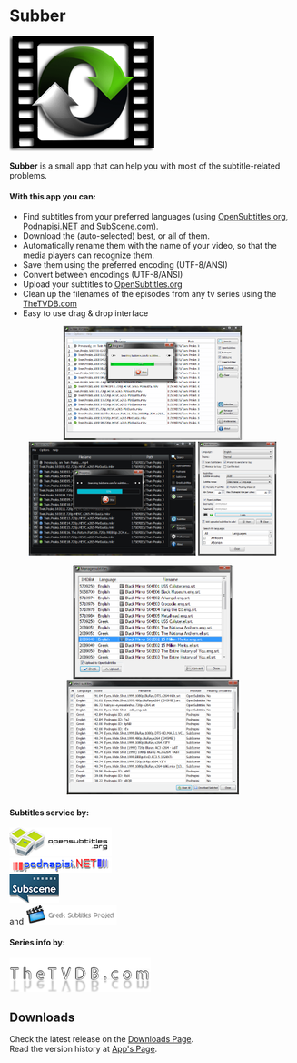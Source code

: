 # Subber
![subber_logo](https://raw.githubusercontent.com/noembryo/Subber/master/images/subber.png)


**Subber** is a small app that can help you with most of the subtitle-related problems.


#### With this app you can:

* Find subtitles from your preferred languages (using [OpenSubtitles.org](http://www.opensubtitles.org/),
[Podnapisi.NET](https://www.podnapisi.net/) and [SubScene.com](https://www.subscene.com/)).
* Download the (auto-selected) best, or all of them.
* Automatically rename them with the name of your video, so that the media players can recognize them.
* Save them using the preferred encoding (UTF-8/ANSI)
* Convert between encodings (UTF-8/ANSI)
* Upload your subtitles to [OpenSubtitles.org](http://www.opensubtitles.org/)
* Clean up the filenames of the episodes from any tv series using the
[TheTVDB.com](https://www.thetvdb.com/)
* Easy to use drag & drop interface

<p align="center">
  <a href="https://raw.githubusercontent.com/noembryo/Subber/master/images/subber_screen1.png">
    <img src="https://raw.githubusercontent.com/noembryo/Subber/master/images/subber_screen1.png" height="200"></a>
  <a href="https://raw.githubusercontent.com/noembryo/Subber/master/images/subber_screen2.png">
    <img src="https://raw.githubusercontent.com/noembryo/Subber/master/images/subber_screen2.png" height="200"></a>
  <a href="https://raw.githubusercontent.com/noembryo/Subber/master/images/subber_screen3.png">
    <img src="https://raw.githubusercontent.com/noembryo/Subber/master/images/subber_screen3.png" height="200"></a>
</p>
<p align="center">
  <a href="https://raw.githubusercontent.com/noembryo/Subber/master/images/subber_screen4.png">
    <img src="https://raw.githubusercontent.com/noembryo/Subber/master/images/subber_screen4.png" height="200"></a>
  <a href="https://raw.githubusercontent.com/noembryo/Subber/master/images/subber_screen5.png">
    <img src="https://raw.githubusercontent.com/noembryo/Subber/master/images/subber_screen5.png" height="200"></a>
</p>


#### Subtitles service by:
![OpenSubtitles.org](https://raw.githubusercontent.com/noembryo/Subber/master/images/os.png)  
![Podnapisi.NET](https://raw.githubusercontent.com/noembryo/Subber/master/images/pod.png)  
![SubScene](https://raw.githubusercontent.com/noembryo/Subber/master/images/subscene.png)   
and ![GreekSubs](https://raw.githubusercontent.com/noembryo/Subber/master/images/greek_subs.png)  

#### Series info by:
![TheTVDB.com](https://raw.githubusercontent.com/noembryo/Subber/master/images/tvdb.png)


## Downloads
Check the latest release on the [Downloads Page][ReleaseLink].  
Read the version history at [App's Page](http://www.noembryo.com/apps.php?subber).

#

[ReleaseLink]:https://GitHub.com/noembryo/Subber/releases/


